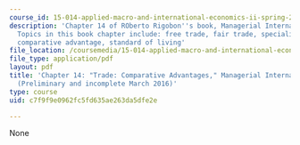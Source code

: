 ```yaml
---
course_id: 15-014-applied-macro-and-international-economics-ii-spring-2016
description: 'Chapter 14 of ROberto Rigobon''s book, Managerial International Macroeconomics.
  Topics in this book chapter include: free trade, fair trade, specialization, uncertainty,
  comparative advantage, standard of living'
file_location: /coursemedia/15-014-applied-macro-and-international-economics-ii-spring-2016/c7f9f9e0962fc5fd635ae263da5dfe2e_MIT15_014S16_Chapter14.pdf
file_type: application/pdf
layout: pdf
title: 'Chapter 14: "Trade: Comparative Advantages," Managerial International Macroeconomics
  (Preliminary and incomplete March 2016)'
type: course
uid: c7f9f9e0962fc5fd635ae263da5dfe2e

---
```

None
